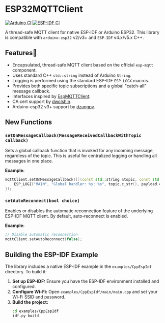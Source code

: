 # ESP32MQTTClient

[![Arduino CI](https://github.com/cyijun/ESP32MQTTClient/actions/workflows/ci4main.yml/badge.svg?branch=main)](https://github.com/cyijun/ESP32MQTTClient/actions/workflows/ci4main.yml)
[![ESP-IDF CI](https://github.com/cyijun/ESP32MQTTClient/actions/workflows/esp_idf_ci.yml/badge.svg)](https://github.com/cyijun/ESP32MQTTClient/actions/workflows/esp_idf_ci.yml)

A thread-safe MQTT client for native ESP-IDF or Arduino ESP32. This library is compatible with `arduino-esp32` v2/v3+ and `ESP-IDF` v4.x/v5.x C++.

## Features🦄

- Encapsulated, thread-safe MQTT client based on the official `esp-mqtt` component.
- Uses standard C++ `std::string` instead of Arduino `String`.
- Logging is performed using the standard ESP-IDF `ESP_LOGX` macros.
- Provides both specific topic subscriptions and a global "catch-all" message callback.
- Interfaces inspired by [EspMQTTClient](https://github.com/plapointe6/EspMQTTClient).
- CA cert support by [dwolshin](https://github.com/dwolshin).
- Arduino-esp32 v3+ support by [dzungpv](https://github.com/dzungpv).

## New Functions

### `setOnMessageCallback(MessageReceivedCallbackWithTopic callback)`

Sets a global callback function that is invoked for any incoming message, regardless of the topic. This is useful for centralized logging or handling all messages in one place.

**Example:**
```cpp
mqttClient.setOnMessageCallback([](const std::string &topic, const std::string &payload) {
    ESP_LOGI("MAIN", "Global handler: %s: %s", topic.c_str(), payload.c_str());
});
```

### `setAutoReconnect(bool choice)`

Enables or disables the automatic reconnection feature of the underlying ESP-IDF MQTT client. By default, auto-reconnect is enabled.

**Example:**
```cpp
// Disable automatic reconnection
mqttClient.setAutoReconnect(false);
```

## Building the ESP-IDF Example

The library includes a native ESP-IDF example in the `examples/CppEspIdf` directory. To build it:

1.  **Set up ESP-IDF:** Ensure you have the ESP-IDF environment installed and configured.
2.  **Configure Wi-Fi:** Open `examples/CppEspIdf/main/main.cpp` and set your Wi-Fi SSID and password.
3.  **Build the project:**
    ```bash
    cd examples/CppEspIdf
    idf.py build
    ```
